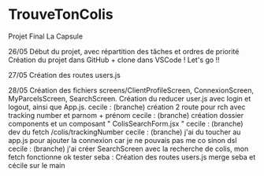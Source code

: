 # TrouveTonColis
Projet Final La Capsule

26/05
Début du projet, avec répartition des tâches et ordres de priorité
Création du projet dans GitHub + clone dans VSCode ! Let's go !!

27/05
Création des routes users.js

28/05
Création des fichiers screens/ClientProfileScreen, ConnexionScreen, MyParcelsScreen, SearchScreen.
Création du reducer user.js avec login et logout, ainsi que App.js.
cecile :  (branche) création 2 route pour rch avec tracking number et parnom + prénom
cecile :  (branche) création dossier components et un composant " ColisSearchForm.jsx "
cecile : (branche) dev du fetch /colis/trackingNumber
cecile : (branche) j'ai du toucher au app.js pour ajouter la connexion car je ne pouvais pas me co sinon dsl
cecile : (branche) j'ai créer SearchScreen avec la recherche de colis, mon fetch fonctionne ok tester
seba : Création des routes users.js
merge seba et cécile sur le main
